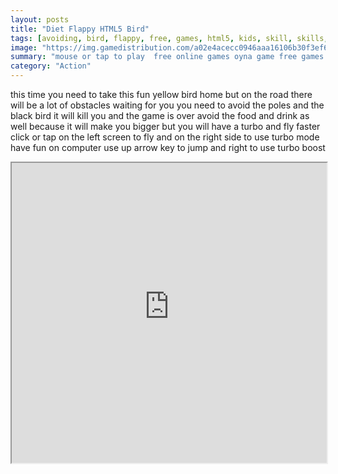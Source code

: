 ```yaml
---
layout: posts
title: "Diet Flappy HTML5 Bird"
tags: [avoiding, bird, flappy, free, games, html5, kids, skill, skills, free, online, games, oyna, game, free, games, play, play, games]
image: "https://img.gamedistribution.com/a02e4acecc0946aaa16106b30f3ef6dd.jpg"
summary: "mouse or tap to play  free online games oyna game free games play play games"
category: "Action"
---
```


this time you need to take this fun yellow bird home but on the road there will be a lot of obstacles waiting for you you need to avoid the poles and the black bird it will kill you and the game is over avoid the food and drink as well because it will make you bigger but you will have a turbo and fly faster click or tap on the left screen to fly and on the right side to use turbo mode have fun on computer use up arrow key to jump and right to use turbo boost

<iframe width="100%" height="480px;" src="https://html5.gamedistribution.com/a02e4acecc0946aaa16106b30f3ef6dd/"></iframe>